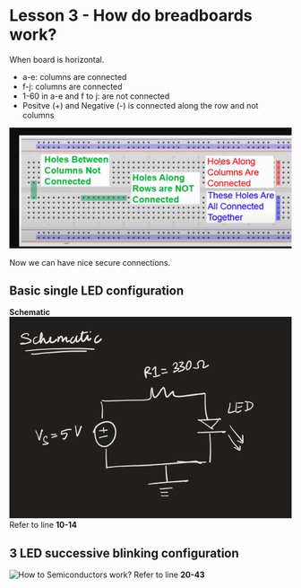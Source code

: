 # Lesson 3 - How do breadboards work?
When board is horizontal.

- a-e: columns are connected 
- f-j: columns are connected
- 1-60 in a-e and f to j: are not connected
- Positve (+) and Negative (-) is connected along the row and not columns

![How to Semiconductors work?](images/img1.png)

Now we can have nice secure connections. 

## Basic single LED configuration
**Schematic**
![How to Semiconductors work?](images/img2.png)
Refer to line **10-14**

## 3 LED successive blinking configuration
![How to Semiconductors work?](images/img3.png)
Refer to line **20-43**
